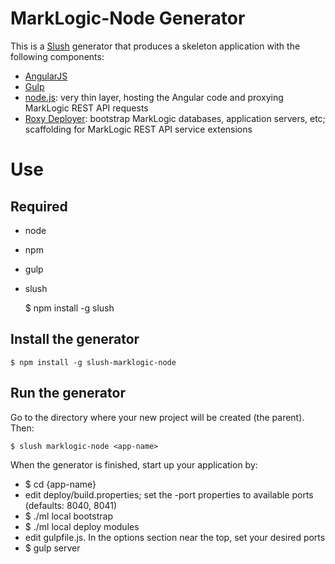 # MarkLogic-Node Generator

This is a [Slush](https://github.com/klei/slush) generator that produces a skeleton application with the following components:

- [AngularJS](https://angularjs.org/)
- [Gulp](http://gulpjs.com/)
- [node.js](http://nodejs.org/): very thin layer, hosting the Angular code and proxying MarkLogic REST API requests
- [Roxy Deployer](https://github.com/marklogic/roxy): bootstrap MarkLogic databases, application servers, etc; scaffolding for MarkLogic REST API service extensions

# Use

## Required

- node
- npm
- gulp
- slush

    $ npm install -g slush

## Install the generator

    $ npm install -g slush-marklogic-node

## Run the generator

Go to the directory where your new project will be created (the parent). Then:

    $ slush marklogic-node <app-name>

When the generator is finished, start up your application by:

- $ cd {app-name}
- edit deploy/build.properties; set the -port properties to available ports (defaults: 8040, 8041)
- $ ./ml local bootstrap
- $ ./ml local deploy modules
- edit gulpfile.js. In the options section near the top, set your desired ports
- $ gulp server
